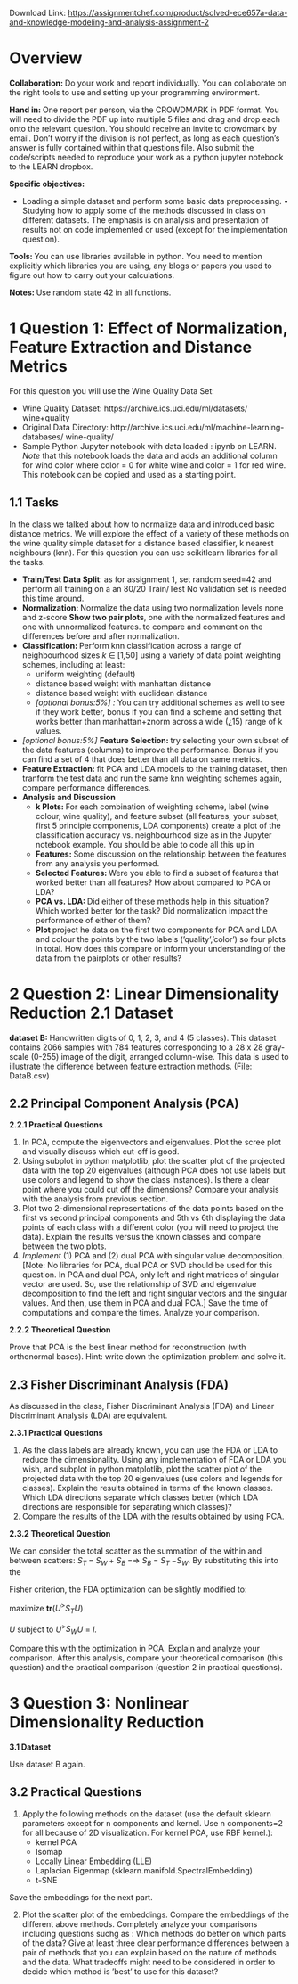 Download Link: https://assignmentchef.com/product/solved-ece657a-data-and-knowledge-modeling-and-analysis-assignment-2
<br>
<h1>Overview</h1>

<strong>Collaboration: </strong>Do your work and report individually. You can collaborate on the right tools to use and setting up your programming environment.

<strong>Hand in: </strong>One report per person, via the CROWDMARK in PDF format. You will need to divide the PDF up into multiple 5 files and drag and drop each onto the relevant question. You should receive an invite to crowdmark by email. Don’t worry if the division is not perfect, as long as each question’s answer is fully contained within that questions file. Also submit the code/scripts needed to reproduce your work as a python jupyter notebook to the LEARN dropbox.

<strong>Specific objectives:</strong>

<ul>

 <li>Loading a simple dataset and perform some basic data preprocessing. • Studying how to apply some of the methods discussed in class on different datasets. The emphasis is on analysis and presentation of results not on code implemented or used (except for the implementation question).</li>

</ul>

<strong>Tools: </strong>You can use libraries available in python. You need to mention explicitly which libraries you are using, any blogs or papers you used to figure out how to carry out your calculations.

<strong>Notes: </strong>Use random state 42 in all functions.

<h1>1 Question 1: Effect of Normalization, Feature Extraction and Distance Metrics</h1>

For this question you will use the Wine Quality Data Set:

<ul>

 <li>Wine Quality Dataset: https://archive.ics.uci.edu/ml/datasets/ wine+quality</li>

 <li>Original Data Directory: http://archive.ics.uci.edu/ml/machine-learning-databases/ wine-quality/</li>

 <li>Sample Python Jupyter notebook with data loaded : ipynb on LEARN. <em>Note </em>that this notebook loads the data and adds an additional column for wind color where color = 0 for white wine and color = 1 for red wine. This notebook can be copied and used as a starting point.</li>

</ul>

<h2>1.1     Tasks</h2>

In the class we talked about how to normalize data and introduced basic distance metrics. We will explore the effect of a variety of these methods on the wine quality simple dataset for a distance based classifier, k nearest neighbours (knn). For this question you can use scikitlearn libraries for all the tasks.

<ul>

 <li><strong>Train/Test Data Split</strong>: as for assignment 1, set random seed=42 and perform all training on a an 80/20 Train/Test No validation set is needed this time around.</li>

 <li><strong>Normalization: </strong>Normalize the data using two normalization levels none and z-score <strong>Show two pair plots</strong>, one with the normalized features and one with unnormalized features. to compare and comment on the differences before and after normalization.</li>

 <li><strong>Classification: </strong>Perform knn classification across a range of neighbourhood sizes <em>k </em>∈ [1<em>,</em>50] using a variety of data point weighting schemes, including at least:

  <ul>

   <li>uniform weighting (default)</li>

   <li>distance based weight with manhattan distance</li>

   <li>distance based weight with euclidean distance</li>

   <li><em>[</em><em>optional bonus:5%] : </em>You can try additional schemes as well to see if they work better, bonus if you can find a scheme and setting that works better than manhattan+znorm across a wide (¿15) range of k values.</li>

  </ul></li>

 <li><em>[</em><em>optional bonus:5%] </em><strong>Feature Selection: </strong>try selecting your own subset of the data features (columns) to improve the performance. Bonus if you can find a set of 4 that does better than all data on same metrics.</li>

 <li><strong>Feature Extraction: </strong>fit PCA and LDA models to the training dataset, then tranform the test data and run the same knn weighting schemes again, compare performance differences.</li>

 <li><strong>Analysis and Discussion</strong>

  <ul>

   <li><strong>k Plots: </strong>For each combination of weighting scheme, label (wine colour, wine quality), and feature subset (all features, your subset, first 5 principle components, LDA components) create a plot of the classification accuracy vs. neighbourhood size as in the Jupyter notebook example. You should be able to code all this up in</li>

   <li><strong>Features: </strong>Some discussion on the relationship between the features from any analysis you performed.</li>

   <li><strong>Selected Features: </strong>Were you able to find a subset of features that worked better than all features? How about compared to PCA or LDA?</li>

   <li><strong>PCA vs. LDA: </strong>Did either of these methods help in this situation? Which worked better for the task? Did normalization impact the performance of either of them?</li>

   <li><strong>Plot </strong>project he data on the first two components for PCA and LDA and colour the points by the two labels (’quality’,’color’) so four plots in total. How does this compare or inform your understanding of the data from the pairplots or other results?</li>

  </ul></li>

</ul>

<h1>2 Question 2: Linear Dimensionality Reduction 2.1 Dataset</h1>

<strong>dataset B: </strong>Handwritten digits of 0, 1, 2, 3, and 4 (5 classes). This dataset contains 2066 samples with 784 features corresponding to a 28 x 28 gray-scale (0-255) image of the digit, arranged column-wise. This data is used to illustrate the difference between feature extraction methods. (File: DataB.csv)

<h2>2.2         Principal Component Analysis (PCA)</h2>

<strong>2.2.1        Practical Questions</strong>

<ol>

 <li>In PCA, compute the eigenvectors and eigenvalues. Plot the scree plot and visually discuss which cut-off is good.</li>

 <li>Using subplot in python matplotlib, plot the scatter plot of the projected data with the top 20 eigenvalues (although PCA does not use labels but use colors and legend to show the class instances). Is there a clear point where you could cut off the dimensions? Compare your analysis with the analysis from previous section.</li>

 <li>Plot two 2-dimensional representations of the data points based on the first vs second principal components and 5th vs 6th displaying the data points of each class with a different color (you will need to project the data). Explain the results versus the known classes and compare between the two plots.</li>

 <li><em>Implement </em>(1) PCA and (2) dual PCA with singular value decomposition. [Note: No libraries for PCA, dual PCA or SVD should be used for this question. In PCA and dual PCA, only left and right matrices of singular vector are used. So, use the relationship of SVD and eigenvalue decomposition to find the left and right singular vectors and the singular values. And then, use them in PCA and dual PCA.] Save the time of computations and compare the times. Analyze your comparison.</li>

</ol>

<strong>2.2.2        Theoretical Question</strong>

Prove that PCA is the best linear method for reconstruction (with orthonormal bases). Hint: write down the optimization problem and solve it.

<h2>2.3        Fisher Discriminant Analysis (FDA)</h2>

As discussed in the class, Fisher Discriminant Analysis (FDA) and Linear Discriminant Analysis (LDA) are equivalent.

<strong>2.3.1        Practical Questions</strong>

<ol>

 <li>As the class labels are already known, you can use the FDA or LDA to reduce the dimensionality. Using any implementation of FDA or LDA you wish, and subplot in python matplotlib, plot the scatter plot of the projected data with the top 20 eigenvalues (use colors and legends for classes). Explain the results obtained in terms of the known classes. Which LDA directions separate which classes better (which LDA directions are responsible for separating which classes)?</li>

 <li>Compare the results of the LDA with the results obtained by using PCA.</li>

</ol>

<strong>2.3.2        Theoretical Question</strong>

We can consider the total scatter as the summation of the within and between scatters: <em>S<sub>T </sub></em>= <em>S<sub>W </sub></em>+ <em>S<sub>B </sub></em>=⇒ <em>S<sub>B </sub></em>= <em>S<sub>T </sub></em>−<em>S<sub>W</sub></em>. By substituting this into the

Fisher criterion, the FDA optimization can be slightly modified to:

maximize         <strong>tr</strong>(<em>U</em><sup>&gt;</sup><em>S<sub>T</sub></em><em>U</em>)

<em>U </em>subject to <em>U</em><sup>&gt;</sup><em>S<sub>W</sub></em><em>U </em>= <em>I.</em>

Compare this with the optimization in PCA. Explain and analyze your comparison. After this analysis, compare your theoretical comparison (this question) and the practical comparison (question 2 in practical questions).

<h1>3 Question 3: Nonlinear Dimensionality Reduction</h1>

<strong>3.1     Dataset</strong>

Use dataset B again.

<h2>3.2      Practical Questions</h2>

<ol>

 <li>Apply the following methods on the dataset (use the default sklearn parameters except for n components and kernel. Use n components=2 for all because of 2D visualization. For kernel PCA, use RBF kernel.):

  <ul>

   <li>kernel PCA</li>

   <li>Isomap</li>

   <li>Locally Linear Embedding (LLE)</li>

   <li>Laplacian Eigenmap (sklearn.manifold.SpectralEmbedding)</li>

   <li>t-SNE</li>

  </ul></li>

</ol>

Save the embeddings for the next part.

<ol start="2">

 <li>Plot the scatter plot of the embeddings. Compare the embeddings of the different above methods. Completely analyze your comparisons including questions suchg as : Which methods do better on which parts of the data? Give at least three clear performance differences between a pair of methods that you can explain based on the nature of methods and the data. What tradeoffs might need to be considered in order to decide which method is ’best’ to use for this dataset?</li>

</ol>